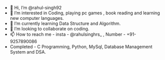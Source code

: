 - 👋 Hi, I’m @rahul-singh92
- 👀 I’m interested in Coding, playing pc games , book reading and learning new computer languages.
- 🌱 I’m currently learning Data Structure and Algorithm.
- 💞️ I’m looking to collaborate on coding.
- 📫 How to reach me - insta - @rahulsinghrs_ , Number - +91-9257890086
- Completed - C Programming, Python, MySql, Database Management System and DSA. 

<!---
rahul-singh92/rahul-singh92 is a ✨ special ✨ repository because its `README.md` (this file) appears on your GitHub profile.
You can click the Preview link to take a look at your changes.
--->
